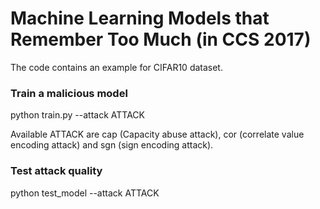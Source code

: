 # Machine Learning Models that Remember Too Much (in CCS 2017)
The code contains an example for CIFAR10 dataset.

### Train a malicious model
python train.py --attack ATTACK 

Available ATTACK are cap (Capacity abuse attack), cor (correlate value encoding attack) and sgn (sign encoding attack).

### Test attack quality 
python test_model --attack ATTACK
